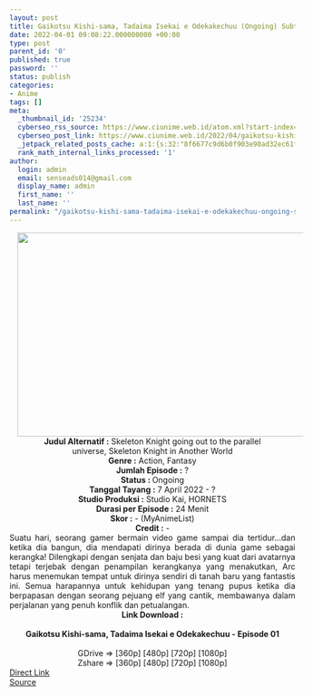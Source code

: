 ```yaml
---
layout: post
title: Gaikotsu Kishi-sama, Tadaima Isekai e Odekakechuu (Ongoing) Subtitle Indonesia
date: 2022-04-01 09:08:22.000000000 +00:00
type: post
parent_id: '0'
published: true
password: ''
status: publish
categories:
- Anime
tags: []
meta:
  _thumbnail_id: '25234'
  cyberseo_rss_source: https://www.ciunime.web.id/atom.xml?start-index=1
  cyberseo_post_link: https://www.ciunime.web.id/2022/04/gaikotsu-kishi-sama-tadaima-isekai-e.html
  _jetpack_related_posts_cache: a:1:{s:32:"8f6677c9d6b0f903e98ad32ec61f8deb";a:2:{s:7:"expires";i:1663457342;s:7:"payload";a:0:{}}}
  rank_math_internal_links_processed: '1'
author:
  login: admin
  email: senseads014@gmail.com
  display_name: admin
  first_name: ''
  last_name: ''
permalink: "/gaikotsu-kishi-sama-tadaima-isekai-e-odekakechuu-ongoing-subtitle-indonesia/"
---
```

<div class="separator" style="clear: both; text-align: center;"><a href="https://blogger.googleusercontent.com/img/b/R29vZ2xl/AVvXsEh3XcWcKqEVEP5n1mIcuuEze57Tpsui0BHKiW4Va_6ePtQkyy8dw_KroHR8qvL74_8jUi6HZ_aP0iAY9Jy40Yt92oXAQUiw376Nvuv34-dIb4ykyR3UFF8qj1rDbjOvmgaYI88hFbXyxfT-3LrveaXk9GLjjSVsk-LhAf2wn1irv-a8EmlVGA8fE4xr/s1280/Gaikotsu%20Kishi-sama,%20Tadaima%20Isekai%20e%20Odekakechuu.png" imageanchor="1" style="margin-left: 1em; margin-right: 1em;"><img border="0" data-original-height="720" data-original-width="1280" height="360" src="{{ site.baseurl }}/assets/2022/04/Gaikotsu%20Kishi-sama,%20Tadaima%20Isekai%20e%20Odekakechuu.png" width="640" /></a></div>
<div class="separator" style="clear: both; text-align: center;"></div>
<div style="text-align: center;"><b>Judul</b><b><b> Alternatif</b> :</b> Skeleton Knight going out to the parallel universe,&nbsp;Skeleton Knight in Another World</div>
<div style="text-align: center;"><b><b>Genre :</b></b> Action, Fantasy</div>
<div style="text-align: center;"><b>Jumlah Episode :</b> ?<br /><b>Status :&nbsp;</b>Ongoing<br /><b>Tanggal Tayang :</b> 7 April&nbsp;2022 - ?<br /><b>Studio Produksi :</b>&nbsp;Studio Kai, HORNETS<br /><b>Durasi per Episode :</b> 24 Menit</div>
<div style="text-align: center;"><b>Skor :</b> - (MyAnimeList)</div>
<div style="text-align: center;"><b>Credit :</b>&nbsp;-</div>
<div style="text-align: center;"></div>
<div style="text-align: justify;">Suatu hari, seorang gamer bermain video game sampai dia tertidur...dan ketika dia bangun, dia mendapati dirinya berada di dunia game sebagai kerangka! Dilengkapi dengan senjata dan baju besi yang kuat dari avatarnya tetapi terjebak dengan penampilan kerangkanya yang menakutkan, Arc harus menemukan tempat untuk dirinya sendiri di tanah baru yang fantastis ini. Semua harapannya untuk kehidupan yang tenang pupus ketika dia berpapasan dengan seorang pejuang elf yang cantik, membawanya dalam perjalanan yang penuh konflik dan petualangan.</div>
<div style="text-align: justify;"></div>
<div style="text-align: justify;"></div>
<div style="text-align: center;">
<div style="text-align: center;">
<div style="text-align: left;">
<div style="text-align: center;"><b>Link Download :</b></div>
<div style="text-align: center;"><b><br /></b></div>
<div style="text-align: center;"><span style="text-align: left;"><b>Gaikotsu Kishi-sama, Tadaima Isekai e Odekakechuu&nbsp;</b></span><b>- Episode 01</b></div>
<div style="text-align: center;"><b><br /></b></div>
<div style="text-align: center;">GDrive =&gt; [360p] [480p] [720p] [1080p]</div>
<div style="text-align: center;">Zshare =&gt; [360p] [480p] [720p] [1080p]</div>
</div>
</div>
</div>
<link rel="stylesheet" href="https://cdnjs.cloudflare.com/ajax/libs/font-awesome/4.7.0/css/font-awesome.min.css" />
<div class="divbtn"> <a href="https://handymansurrender.com/fihup8buzv?key=94550f7ce39444073321dde3b8782f97" class="btn"><i class="fa fa-download"></i> Direct Link</a> <br /><a href="https://www.ciunime.web.id/2022/04/gaikotsu-kishi-sama-tadaima-isekai-e.html">Source</a> </div>
